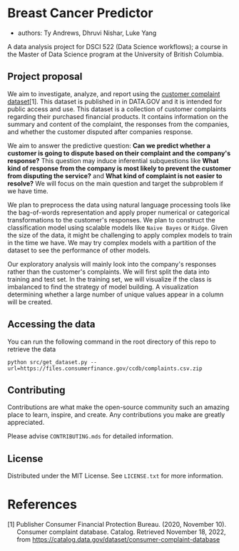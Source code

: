 # Breast Cancer Predictor

- authors:
Ty Andrews,
Dhruvi Nishar,
Luke Yang

A data analysis project for DSCI 522 (Data Science workflows); a
course in the Master of Data Science program at the University of
British Columbia.

## Project proposal

We aim to investigate, analyze, and report using the [customer complaint dataset](#References)[1]. This dataset is published in in DATA.GOV and it is intended for public access and use. This dataset is a collection of customer complaints regarding their purchased financial products. It contains information on the summary and content of the complaint, the responses from the companies, and whether the customer disputed after companies response.

We aim to answer the predictive question: **Can we predict whether a customer is going to dispute based on their complaint and the company's response?** This question may induce inferential subquestions like **What kind of response from the company is most likely to prevent the customer from disputing the service?** and **What kind of complaint is not easier to resolve?** We will focus on the main question and target the subproblem if we have time.

We plan to preprocess the data using natural language processing tools like the bag-of-words representation and apply proper numerical or categorical transformations to the customer's responses. We plan to construct the classification model using scalable models like `Naive Bayes` or `Ridge`. Given the size of the data, it might be challenging to apply complex models to train in the time we have. We may try complex models with a partition of the dataset to see the performance of other models.

Our exploratory analysis will mainly look into the company's responses rather than the customer's complaints. We will first split the data into training and test set. In the training set, we will visualize if the class is imbalanced to find the strategy of model building. A visualization determining whether a large number of unique values appear in a column will be created. 

## Accessing the data

You can run the following command in the root directory of this repo to retrieve the data
```
python src/get_dataset.py --url=https://files.consumerfinance.gov/ccdb/complaints.csv.zip
```

## Contributing

Contributions are what make the open-source community such an amazing place to learn, inspire, and create. Any contributions you make are greatly appreciated.

Please advise `CONTRIBUTING.mds` for detailed information.
## License

Distributed under the MIT License. See `LICENSE.txt` for more information.

# References

<div id="refs" class="references hanging-indent">

<div id="ref-Dua2019">

[1] Publisher Consumer Financial Protection Bureau. (2020, November 10). Consumer complaint database. Catalog. Retrieved November 18, 2022, from https://catalog.data.gov/dataset/consumer-complaint-database 


</div>

</div>